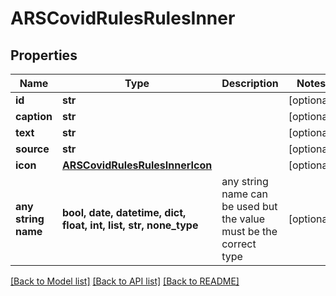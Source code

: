 # ARSCovidRulesRulesInner


## Properties
Name | Type | Description | Notes
------------ | ------------- | ------------- | -------------
**id** | **str** |  | [optional] 
**caption** | **str** |  | [optional] 
**text** | **str** |  | [optional] 
**source** | **str** |  | [optional] 
**icon** | [**ARSCovidRulesRulesInnerIcon**](ARSCovidRulesRulesInnerIcon.md) |  | [optional] 
**any string name** | **bool, date, datetime, dict, float, int, list, str, none_type** | any string name can be used but the value must be the correct type | [optional]

[[Back to Model list]](../README.md#documentation-for-models) [[Back to API list]](../README.md#documentation-for-api-endpoints) [[Back to README]](../README.md)


